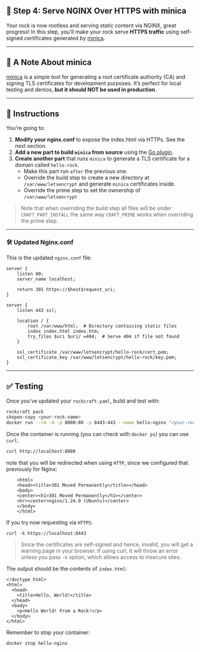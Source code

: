## 🔐 Step 4: Serve NGINX Over HTTPS with minica

Your rock is now rootless and serving static content via NGINX, great progress! In this step, you’ll make your rock serve **HTTPS traffic** using self-signed certificates generated by [minica](https://github.com/jsha/minica).

---

## 🧪 A Note About minica

[minica](https://github.com/jsha/minica) is a simple tool for generating a root certificate authority (CA) and signing TLS certificates for development purposes. It’s perfect for local testing and demos, **but it should NOT be used in production**.

---

## 📝 Instructions

You’re going to:

1. **Modify your nginx.conf** to expose the index.html via HTTPs. See the next section.
2. **Add a new part to build `minica` from source** using the [Go plugin](https://documentation.ubuntu.com/rockcraft/en/latest/common/craft-parts/reference/plugins/go_plugin/).
3. **Create another part** that runs `minica` to generate a TLS certificate for a domain called `hello-rock`.
    * Make this part run `after` the previous one.
    * Override the build step to create a new directory at `/var/www/letsencrypt` and generate `minica` certificates inside.
    * Override the prime step to set the ownership of `/var/www/letsencrypt`

> Note that when overriding the build step all files will be under `CRAFT_PART_INSTALL` the same way `CRAFT_PRIME` works when overriding the prime step.

---

### 🛠️ Updated Nginx.conf

This is the updated `nginx.conf` file:

```nginx
server {
    listen 80;
    server_name localhost;

    return 301 https://$host$request_uri;
}

server {
    listen 443 ssl;

    location / {
        root /var/www/html;  # Directory containing static files
        index index.html index.htm;
        try_files $uri $uri/ =404;  # Serve 404 if file not found
    }

    ssl_certificate /var/www/letsencrypt/hello-rock/cert.pem;
    ssl_certificate_key /var/www/letsencrypt/hello-rock/key.pem;
}
```

---

## ✅ Testing

Once you’ve updated your `rockcraft.yaml`, build and test with:

```bash
rockcraft pack
skopeo-copy <your-rock-name>
docker run --rm -d -p 8080:80 -p 8443:443 --name hello-nginx "<your-rock-name>:<version>"
```

Once the container is running (you can check with `docker ps`) you can use `curl`:

```bash
curl http://localhost:8080
```

note that you will be redirected when using `HTTP`, since we configured
that previously for Nginx:

```
    <html>
    <head><title>301 Moved Permanently</title></head>
    <body>
    <center><h1>301 Moved Permanently</h1></center>
    <hr><center>nginx/1.24.0 (Ubuntu)</center>
    </body>
    </html>
```

If you try now requesting via `HTTPS`:

```
curl -k https://localhost:8443
```

> Since the certificates are self-signed and hence, invalid, you will
get a warning page in your browser. If using curl, it will throw an
error unless you pass ``-k`` option, which allows access to insecure
sites.

The output should be the contents of `index.html`:

```
<!doctype html>
<html>
  <head>
    <title>Hello, World!</title>
  </head>
  <body>
    <p>Hello World! From a Rock!</p>
  </body>
</html>
```

Remember to stop your container:

```bash
docker stop hello-nginx
```
